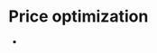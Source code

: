 # Price optimization

- [](https://towardsdatascience.com/optimizing-product-price-using-regression-2c17688e65ea)
